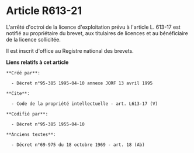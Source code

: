 # Article R613-21

L'arrêté d'octroi de la licence d'exploitation prévu à l'article L. 613-17 est notifié au propriétaire du brevet, aux
titulaires de licences et au bénéficiaire de la licence sollicitée. 

Il est inscrit d'office au Registre national des brevets.

**Liens relatifs à cet article**

	**Créé par**:

	  - Décret n°95-385 1995-04-10 annexe JORF 13 avril 1995

	**Cite**:

	  - Code de la propriété intellectuelle - art. L613-17 (V)

	**Codifié par**:

	  - Décret n°95-385 1955-04-10

	**Anciens textes**:

	  - Décret n°69-975 du 18 octobre 1969 - art. 18 (Ab)
